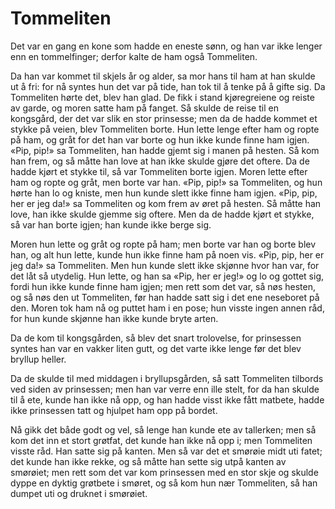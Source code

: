 # Tommeliten

Det var en gang en kone som hadde en eneste sønn, og han var ikke lenger enn en tommelfinger; derfor kalte de ham også Tommeliten.

Da han var kommet til skjels år og alder, sa mor hans til ham at han skulde ut å fri: for nå syntes hun det var på tide, han tok til å tenke på å gifte sig. Da Tommeliten hørte det, blev han glad. De fikk i stand kjøregreiene og reiste av garde, og moren satte ham på fanget. Så skulde de reise til en kongsgård, der det var slik en stor prinsesse; men da de hadde kommet et stykke på veien, blev Tommeliten borte. Hun lette lenge efter ham og ropte på ham, og gråt for det han var borte og hun ikke kunde finne ham igjen. «Pip, pip!» sa Tommeliten, han hadde gjemt sig i manen på hesten. Så kom han frem, og så måtte han love at han ikke skulde gjøre det oftere. Da de hadde kjørt et stykke til, så var Tommeliten borte igjen. Moren lette efter ham og ropte og gråt, men borte var han. «Pip, pip!» sa Tommeliten, og hun hørte han lo og kniste, men hun kunde slett ikke finne ham igjen. «Pip, pip, her er jeg da!» sa Tommeliten og kom frem av øret på hesten. Så måtte han love, han ikke skulde gjemme sig oftere. Men da de hadde kjørt et stykke, så var han borte igjen; han kunde ikke berge sig.

Moren hun lette og gråt og ropte på ham; men borte var han og borte blev han, og alt hun lette, kunde hun ikke finne ham på noen vis. «Pip, pip, her er jeg da!» sa Tommeliten. Men hun kunde slett ikke skjønne hvor han var, for det låt så utydelig. Hun lette, og han sa «Pip, her er jeg!» og lo og gottet sig, fordi hun ikke kunde finne ham igjen; men rett som det var, så nøs hesten, og så nøs den ut Tommeliten, før han hadde satt sig i det ene neseboret på den. Moren tok ham nå og puttet ham i en pose; hun visste ingen annen råd, for hun kunde skjønne han ikke kunde bryte arten.

Da de kom til kongsgården, så blev det snart trolovelse, for prinsessen syntes han var en vakker liten gutt, og det varte ikke lenge før det blev bryllup heller.

Da de skulde til med middagen i bryllupsgården, så satt Tommeliten tilbords ved siden av prinsessen; men han var verre enn ille stelt, for da han skulde til å ete, kunde han ikke nå opp, og han hadde visst ikke fått matbete, hadde ikke prinsessen tatt og hjulpet ham opp på bordet.

Nå gikk det både godt og vel, så lenge han kunde ete av tallerken; men så kom det inn et stort grøtfat, det kunde han ikke nå opp i; men Tommeliten visste råd. Han satte sig på kanten. Men så var det et smørøie midt uti fatet; det kunde han ikke rekke, og så måtte han sette sig utpå kanten av smørøiet; men rett som det var kom prinsessen med en stor skje og skulde dyppe en dyktig grøtbete i smøret, og så kom hun nær Tommeliten, så han dumpet uti og druknet i smørøiet.
